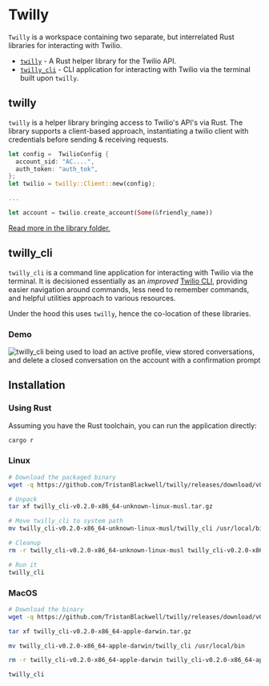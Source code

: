 # Twilly

`Twilly` is a workspace containing two separate, but interrelated Rust libraries for interacting with Twilio.

- [`twilly`](#twilly) - A Rust helper library for the Twilio API.
- [`twilly_cli`](#twilly_cli) - CLI application for interacting with Twilio via the terminal built upon `twilly`.

## twilly

`twilly` is a helper library bringing access to Twilio's API's via Rust. The library supports a client-based approach, instantiating a twilio client with credentials before sending & receiving requests.

```rust
let config =  TwilioConfig {
  account_sid: "AC....",
  auth_token: "auth_tok",
};
let twilio = twilly::Client::new(config);

...

let account = twilio.create_account(Some(&friendly_name))
```

[Read more in the library folder.](./twilio_rust/README.md)

## twilly_cli

`twilly_cli` is a command line application for interacting with Twilio via the terminal. It is decisioned essentially as an _improved_ [Twilio CLI](https://www.twilio.com/docs/twilio-cli/quickstart), providing easier navigation around commands, less need to remember commands, and helpful utilities approach to various resources.

Under the hood this uses `twilly`, hence the co-location of these libraries.

### Demo

![twilly_cli being used to load an active profile, view stored conversations, and delete a closed conversation on the account with a confirmation prompt](./assets/delete-conversation.gif)

## Installation

### Using Rust

Assuming you have the Rust toolchain, you can run the application directly:

```sh
cargo r
```

### Linux

```sh
# Download the packaged binary
wget -q https://github.com/TristanBlackwell/twilly/releases/download/v0.2.0/twilly_cli-v0.2.0-x86_64-unknown-linux-musl.tar.gz

# Unpack
tar xf twilly_cli-v0.2.0-x86_64-unknown-linux-musl.tar.gz

# Move twilly_cli to system path
mv twilly_cli-v0.2.0-x86_64-unknown-linux-musl/twilly_cli /usr/local/bin

# Cleanup
rm -r twilly_cli-v0.2.0-x86_64-unknown-linux-musl twilly_cli-v0.2.0-x86_64-unknown-linux-musl.tar.gz

# Run it
twilly_cli
```

### MacOS

```sh
# Download the binary
wget -q https://github.com/TristanBlackwell/twilly/releases/download/v0.2.0/twilly_cli-v0.2.0-x86_64-apple-darwin.tar.gz

tar xf twilly_cli-v0.2.0-x86_64-apple-darwin.tar.gz

mv twilly_cli-v0.2.0-x86_64-apple-darwin/twilly_cli /usr/local/bin

rm -r twilly_cli-v0.2.0-x86_64-apple-darwin twilly_cli-v0.2.0-x86_64-apple-darwin.tar.gz

twilly_cli
```
